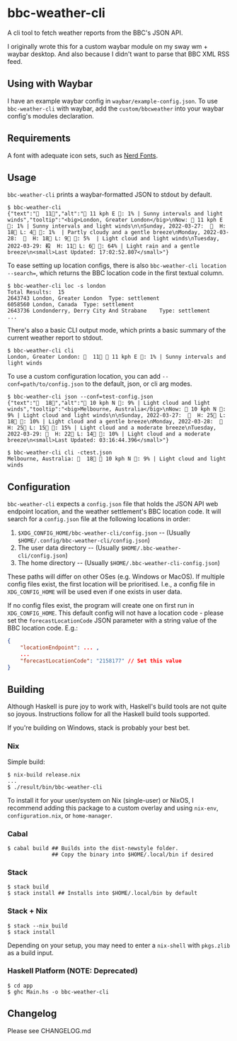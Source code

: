 # bbc-weather-cli
A cli tool to fetch weather reports from the BBC's JSON API. 

I originally wrote this for a custom waybar module on my sway wm + waybar desktop. And also because I didn't want to parse that BBC XML RSS feed.

## Using with Waybar

I have an example waybar config in `waybar/example-config.json`. To use `bbc-weather-cli` with waybar, add the `custom/bbcweather` into your waybar config's modules declaration.

## Requirements

A font with adequate icon sets, such as [Nerd Fonts](https://www.nerdfonts.com/).

## Usage

`bbc-weather-cli` prints a waybar-formatted JSON to stdout by default.

``` shell
$ bbc-weather-cli
{"text":"  11","alt":" 11 kph E : 1% | Sunny intervals and light winds","tooltip":"<big>London, Greater London</big>\nNow:  11 kph E : 1% | Sunny intervals and light winds\n\nSunday, 2022-03-27:    H: 18 L: 4 : 1%  | Partly cloudy and a gentle breeze\nMonday, 2022-03-28:    H: 18 L: 9 : 5%  | Light cloud and light winds\nTuesday, 2022-03-29: 殺  H: 11 L: 6 : 64% | Light rain and a gentle breeze\n<small>Last Updated: 17:02:52.807</small>"}
```

To ease setting up location configs, there is also `bbc-weather-cli location --search=`, which returns the BBC location code in the first textual column.

``` shell
$ bbc-weather-cli loc -s london
Total Results:  15
2643743 London, Greater London  Type: settlement
6058560 London, Canada  Type: settlement
2643736 Londonderry, Derry City And Strabane    Type: settlement
...

```

There's also a basic CLI output mode, which prints a basic summary of the current weather report to stdout.

``` shell
$ bbc-weather-cli cli
London, Greater London:   11  11 kph E : 1% | Sunny intervals and light winds
```

To use a custom configuration location, you can add `--conf=path/to/config.json` to the default, json, or cli arg modes.

``` shell
$ bbc-weather-cli json --conf=test-config.json
{"text":"  18","alt":" 10 kph N : 9% | Light cloud and light winds","tooltip":"<big>Melbourne, Australia</big>\nNow:  10 kph N : 9% | Light cloud and light winds\n\nSunday, 2022-03-27:    H: 25 L: 18 : 10% | Light cloud and a gentle breeze\nMonday, 2022-03-28:    H: 25 L: 15 : 15% | Light cloud and a moderate breeze\nTuesday, 2022-03-29:   H: 22 L: 14 : 10% | Light cloud and a moderate breeze\n<small>Last Updated: 03:16:44.396</small>"}

$ bbc-weather-cli cli -ctest.json
Melbourne, Australia:   18  10 kph N : 9% | Light cloud and light winds
```

## Configuration

`bbc-weather-cli` expects a `config.json` file that holds the JSON API web endpoint location, and the weather settlement's BBC location code. It will search for a `config.json` file at the following locations in order:

1. `$XDG_CONFIG_HOME/bbc-weather-cli/config.json` -- (Usually `$HOME/.config/bbc-weather-cli/config.json`)
2. The user data directory -- (Usually `$HOME/.bbc-weather-cli/config.json`)
3. The home directory -- (Usually `$HOME/.bbc-weather-cli-config.json`)

These paths will differ on other OSes (e.g. Windows or MacOS).
If multiple config files exist, the first location will be prioritised. I.e., a config file in `XDG_CONFIG_HOME` will be used even if one exists in user data.

If no config files exist, the program will create one on first run in `XDG_CONFIG_HOME`. This default config will not have a location code - please set the `forecastLocationCode` JSON parameter with a string value of the BBC location code. E.g.:

``` json
{
    "locationEndpoint": ... ,
    ...
    "forecastLocationCode": "2158177" // Set this value 
}
```

## Building

Although Haskell is pure joy to work with, Haskell's build tools are not quite so joyous. Instructions follow for all the Haskell build tools supported.

If you're building on Windows, stack is probably your best bet.

### Nix 

Simple build:

``` shell
$ nix-build release.nix
...
$ ./result/bin/bbc-weather-cli 
```

To install it for your user/system on Nix (single-user) or NixOS, I recommend adding this package to a custom overlay and using `nix-env`, `configuration.nix`, or `home-manager`.

### Cabal

``` shell
$ cabal build ## Builds into the dist-newstyle folder.
              ## Copy the binary into $HOME/.local/bin if desired
```

### Stack

``` shell
$ stack build
$ stack install ## Installs into $HOME/.local/bin by default
```

### Stack + Nix

``` shell
$ stack --nix build
$ stack install
```

Depending on your setup, you may need to enter a `nix-shell` with `pkgs.zlib` as a build input.

### Haskell Platform (NOTE: Deprecated)

``` shell
$ cd app
$ ghc Main.hs -o bbc-weather-cli
```

## Changelog

Please see CHANGELOG.md
